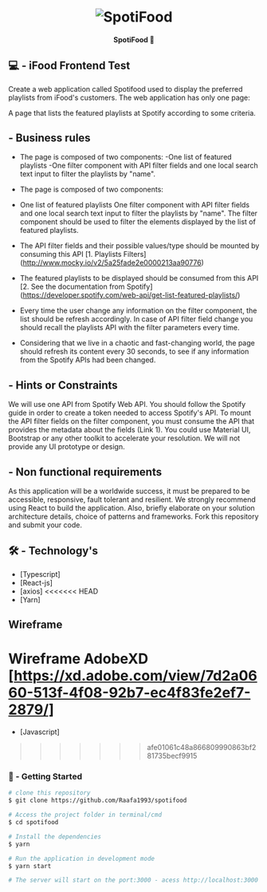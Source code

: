 <h1 align="center">
    <img alt="SpotiFood" title="#SpotiFood" src="./assets/logo-spotifood.jpg"/>
</h1>

<h4 align="center">
	SpotiFood 🚀
</h4>


## 💻 - iFood Frontend Test

Create a web application called Spotifood used to display the preferred playlists from iFood's customers. The web application has only one page:

A page that lists the featured playlists at Spotify according to some criteria.

## - Business rules

- The page is composed of two components:
    -One list of featured playlists
    -One filter component with API filter fields and one local search text input to filter the playlists by "name".
- The page is composed of two components:

- One list of featured playlists
One filter component with API filter fields and one local search text input to filter the playlists by "name".
The filter component should be used to filter the elements displayed by the list of featured playlists.

- The API filter fields and their possible values/type should be mounted by consuming this API [1. Playlists Filters] (http://www.mocky.io/v2/5a25fade2e0000213aa90776)

- The featured playlists to be displayed should be consumed from this API [2. See the documentation from Spotify] (https://developer.spotify.com/web-api/get-list-featured-playlists/)

- Every time the user change any information on the filter component, the list should be refresh accordingly. In case of API filter field change you should recall the playlists API with the filter parameters every time.

- Considering that we live in a chaotic and fast-changing world, the page should refresh its content every 30 seconds, to see if any information from the Spotify APIs had been changed.

## - Hints or Constraints

We will use one API from Spotify Web API. You should follow the Spotify guide in order to create a token needed to access Spotify's API. To mount the API filter fields on the filter component, you must consume the API that provides the metadata about the fields (Link 1). You could use Material UI, Bootstrap or any other toolkit to accelerate your resolution. We will not provide any UI prototype or design.

## - Non functional requirements

As this application will be a worldwide success, it must be prepared to be accessible, responsive, fault tolerant and resilient. We strongly recommend using React to build the application. Also, briefly elaborate on your solution architecture details, choice of patterns and frameworks. Fork this repository and submit your code.

## 🛠 - Technology's

- [Typescript]
- [React-js]
- [axios]
<<<<<<< HEAD
- [Yarn]

## Wireframe

Wireframe AdobeXD [https://xd.adobe.com/view/7d2a0660-513f-4f08-92b7-ec4f83fe2ef7-2879/]
=======
- [Javascript]
>>>>>>> afe01061c48a866809990863bf281735becf9915

### 🚀 - Getting Started

```bash
# clone this repository
$ git clone https://github.com/Raafa1993/spotifood

# Access the project folder in terminal/cmd
$ cd spotifood

# Install the dependencies
$ yarn

# Run the application in development mode
$ yarn start

# The server will start on the port:3000 - acess http://localhost:3000
```
